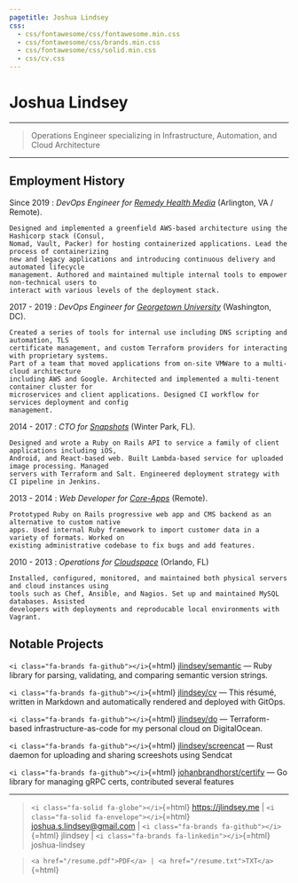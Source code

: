 ```yaml
---
pagetitle: Joshua Lindsey
css: 
  - css/fontawesome/css/fontawesome.min.css
  - css/fontawesome/css/brands.min.css
  - css/fontawesome/css/solid.min.css
  - css/cv.css
---
```


# Joshua Lindsey

----

> Operations Engineer specializing in Infrastructure, Automation, and Cloud Architecture

----

## Employment History

Since 2019
:   *DevOps Engineer for [Remedy Health Media][1]*
    (Arlington, VA / Remote).

    Designed and implemented a greenfield AWS-based architecture using the Hashicorp stack (Consul,
    Nomad, Vault, Packer) for hosting containerized applications. Lead the process of containerizing
    new and legacy applications and introducing continuous delivery and automated lifecycle
    management. Authored and maintained multiple internal tools to empower non-technical users to
    interact with various levels of the deployment stack.

2017 - 2019
:   *DevOps Engineer for [Georgetown University][2]*
    (Washington, DC).

    Created a series of tools for internal use including DNS scripting and automation, TLS
    certificate management, and custom Terraform providers for interacting with proprietary systems.
    Part of a team that moved applications from on-site VMWare to a multi-cloud architecture
    including AWS and Google. Architected and implemented a multi-tenent container cluster for
    microservices and client applications. Designed CI workflow for services deployment and config
    management.

2014 - 2017
:   *CTO for [Snapshots][3]*
    (Winter Park, FL).

    Designed and wrote a Ruby on Rails API to service a family of client applications including iOS,
    Android, and React-based web. Built Lambda-based service for uploaded image processing. Managed
    servers with Terraform and Salt. Engineered deployment strategy with CI pipeline in Jenkins.

2013 - 2014
:   *Web Developer for [Core-Apps][4]*
    (Remote).

    Prototyped Ruby on Rails progressive web app and CMS backend as an alternative to custom native
    apps. Used internal Ruby framework to import customer data in a variety of formats. Worked on
    existing administrative codebase to fix bugs and add features.
    
2010 - 2013
:   *Operations for [Cloudspace][5]*
    (Orlando, FL)

    Installed, configured, monitored, and maintained both physical servers and cloud instances using
    tools such as Chef, Ansible, and Nagios. Set up and maintained MySQL databases. Assisted
    developers with deployments and reproducable local environments with Vagrant.
  
[1]: https://www.remedyhealthmedia.com
[2]: https://uis.georgetown.edu
[3]: https://www.snapshots.com
[4]: https://www.core-apps.com
[5]: http://cloudspace.com
    
## Notable Projects

`<i class="fa-brands fa-github"></i>`{=html} [jlindsey/semantic][6] —
Ruby library for parsing, validating, and comparing semantic version strings.

`<i class="fa-brands fa-github"></i>`{=html} [jlindsey/cv][7] —
This résumé, written in Markdown and automatically rendered and deployed with GitOps.

`<i class="fa-brands fa-github"></i>`{=html} [jlindsey/do][8] —
Terraform-based infrastructure-as-code for my personal cloud on DigitalOcean.

`<i class="fa-brands fa-github"></i>`{=html} [jlindsey/screencat][9] —
Rust daemon for uploading and sharing screeshots using Sendcat

`<i class="fa-brands fa-github"></i>`{=html} [johanbrandhorst/certify][10] —
Go library for managing gRPC certs, contributed several features


[6]: https://github.com/jlindsey/semantic
[7]: https://github.com/jlindsey/cv
[8]: https://github.com/jlindsey/do
[9]: https://github.com/jlindsey/screencat
[10]: https://github.com/johanbrandhorst/certify

----

> `<i class="fa-solid fa-globe"></i>`{=html} https://jlindsey.me |
> `<i class="fa-solid fa-envelope"></i>`{=html} joshua.s.lindsey@gmail.com |
> `<i class="fa-brands fa-github"></i>`{=html} jlindsey |
> `<i class="fa-brands fa-linkedin"></i>`{=html} joshua-lindsey

> `<a href="/resume.pdf">PDF</a> | <a href="/resume.txt">TXT</a>`{=html}
